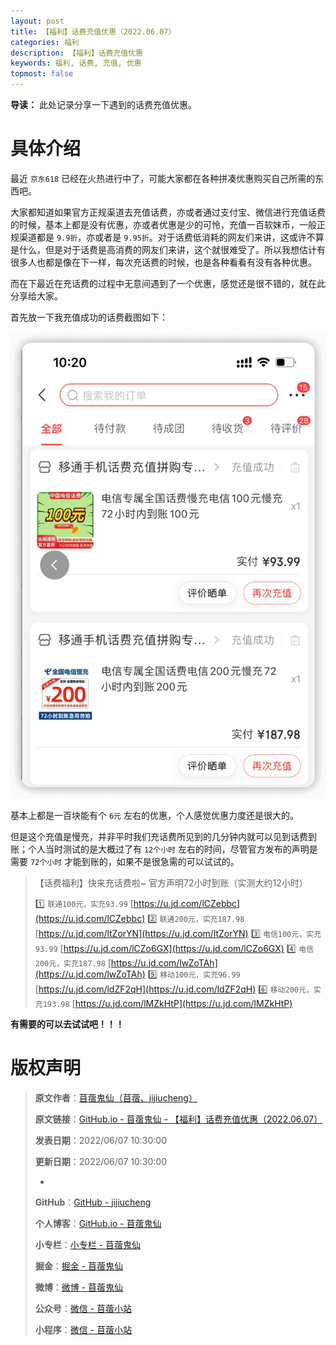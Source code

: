 ```yaml
---
layout: post
title: 【福利】话费充值优惠（2022.06.07）
categories: 福利
description: 【福利】话费充值优惠
keywords: 福利, 话费, 充值, 优惠
topmost: false
---
```


**导读：** 
此处记录分享一下遇到的话费充值优惠。

# 具体介绍

最近 `京东618` 已经在火热进行中了，可能大家都在各种拼凑优惠购买自己所需的东西吧。

大家都知道如果官方正规渠道去充值话费，亦或者通过支付宝、微信进行充值话费的时候，基本上都是没有优惠，亦或者优惠是少的可怜，充值一百软妹币，一般正规渠道都是 `9.9折`，亦或者是 `9.95折`。对于话费低消耗的网友们来讲，这或许不算是什么，但是对于话费是高消费的网友们来讲，这个就很难受了。所以我想估计有很多人也都是像在下一样，每次充话费的时候，也是各种看看有没有各种优惠。

而在下最近在充话费的过程中无意间遇到了一个优惠，感觉还是很不错的，就在此分享给大家。

首先放一下我充值成功的话费截图如下：

![话费充值成功截图](/images/Welfare/2022-06-07-Call-Charge-01.png)

基本上都是一百块能有个 `6元` 左右的优惠，个人感觉优惠力度还是很大的。

但是这个充值是慢充，并非平时我们充话费所见到的几分钟内就可以见到话费到账；个人当时测试的是大概过了有 `12个小时` 左右的时间，尽管官方发布的声明是需要 `72个小时` 才能到账的，如果不是很急需的可以试试的。

> 【话费福利】快来充话费啦~
> 官方声明72小时到账（实测大约12小时）
> 
> 1️⃣ `联通100元，实充93.99`
> [https://u.jd.com/lCZebbc](https://u.jd.com/lCZebbc)
> 2️⃣ `联通200元，实充187.98`
> [https://u.jd.com/ltZorYN](https://u.jd.com/ltZorYN)
> 3️⃣ `电信100元，实充93.99`
> [https://u.jd.com/lCZo6GX](https://u.jd.com/lCZo6GX)
> 4️⃣ `电信200元，实充187.98`
> [https://u.jd.com/lwZoTAh](https://u.jd.com/lwZoTAh)
> 5️⃣ `移动100元，实充96.99`
> [https://u.jd.com/ldZF2qH](https://u.jd.com/ldZF2qH)
> 6️⃣ `移动200元，实充193.98`
> [https://u.jd.com/lMZkHtP](https://u.jd.com/lMZkHtP)

**有需要的可以去试试吧！！！**

# 版权声明

> **原文作者**：[苜蓿鬼仙（苜蓿、jijiucheng）](https://jijiucheng.github.io/)
> 
> **原文链接**：[GitHub.io - 苜蓿鬼仙 - 【福利】话费充值优惠（2022.06.07）](https://jijiucheng.github.io/2022/06/07/Call-Charge/)
> 
> **发表日期**：2022/06/07 10:30:00
> 
> **更新日期**：2022/06/07 10:30:00
> 
> -
> 
> **GitHub**：[GitHub - jijiucheng](https://github.com/jijiucheng)
> 
> **个人博客**：[GitHub.io - 苜蓿鬼仙](https://jijiucheng.github.io)
> 
> **小专栏**：[小专栏 - 苜蓿鬼仙](https://xiaozhuanlan.com/u/6667468960)
> 
> **掘金**：[掘金 - 苜蓿鬼仙](https://juejin.im/user/5a31e95c51882533d023137d)
> 
> **微博**：[微博 - 苜蓿鬼仙](https://weibo.com/u/1585459545)
> 
> **公众号**：[微信 - 苜蓿小站](#)
> 
> **小程序**：[微信 - 苜蓿小站](#)


